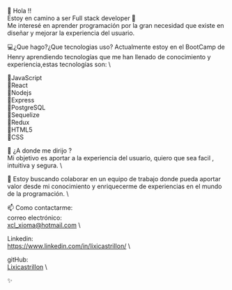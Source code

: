  👋 Hola !! \
  Estoy en camino a ser Full stack developer  💞️ \
  Me interesé en aprender programación por la gran necesidad que existe en diseñar y mejorar la experiencia del usuario.  

💻¿Que hago?¿Que tecnologias uso? 
 Actualmente estoy en el BootCamp de Henry aprendiendo  tecnologías que me han llenado de conocimiento y experiencia,estas tecnologías son: \

🔹JavaScript \
🔹React \
🔹Nodejs \
🔹Express \
🔹PostgreSQL \
🔹Sequelize \
🔹Redux \
🔹HTML5 \
🔹CSS 

🌱 ¿A donde me dirijo ? \
  Mi objetivo es aportar a la experiencia del usuario, quiero que sea facil , intuitiva y segura. \
  
💞️   Estoy buscando colaborar en un equipo de trabajo donde pueda aportar valor desde mi conocimiento y  enriquecerme de experiencias en el mundo de la programación. \

📫 Como contactarme: \
correo electrónico: \
xcl_xioma@hotmail.com \

Linkedin: \
https://www.linkedin.com/in/lixicastrillon/ \

gitHub: \
[Lixicastrillon](https://github.com/Lixicastrillon/) \

✨
